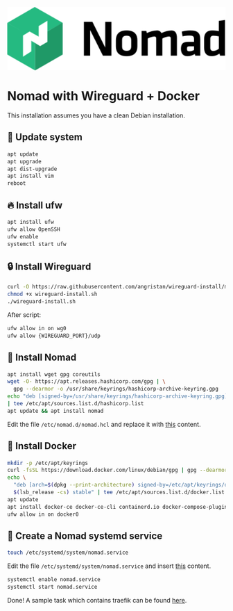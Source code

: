 <p align="center" style="text-align:center;">
  <a href="assets/nomad.svg">
    <img alt="HashiCorp Nomad logo" src="assets/nomad.svg" width="600" />
  </a>
</p>

# Nomad with Wireguard + Docker
This installation assumes you have a clean Debian installation.

## 🔼 Update system
```bash
apt update
apt upgrade
apt dist-upgrade
apt install vim
reboot
```

## 🔥 Install ufw
```bash
apt install ufw
ufw allow OpenSSH
ufw enable
systemctl start ufw
```

## 🔒 Install Wireguard
```bash
curl -O https://raw.githubusercontent.com/angristan/wireguard-install/master/wireguard-install.sh
chmod +x wireguard-install.sh
./wireguard-install.sh
```
After script:
```bash
ufw allow in on wg0
ufw allow {WIREGUARD_PORT}/udp
```

## 🍱 Install Nomad
```bash
apt install wget gpg coreutils
wget -O- https://apt.releases.hashicorp.com/gpg | \
  gpg --dearmor -o /usr/share/keyrings/hashicorp-archive-keyring.gpg
echo "deb [signed-by=/usr/share/keyrings/hashicorp-archive-keyring.gpg] https://apt.releases.hashicorp.com $(lsb_release -cs) main" \
| tee /etc/apt/sources.list.d/hashicorp.list
apt update && apt install nomad
```
Edit the file `/etc/nomad.d/nomad.hcl` and replace it with [this](./nomad.hcl) content.

## 🐳 Install Docker
```bash
mkdir -p /etc/apt/keyrings
curl -fsSL https://download.docker.com/linux/debian/gpg | gpg --dearmor -o /etc/apt/keyrings/docker.gpg
echo \
  "deb [arch=$(dpkg --print-architecture) signed-by=/etc/apt/keyrings/docker.gpg] https://download.docker.com/linux/debian \
  $(lsb_release -cs) stable" | tee /etc/apt/sources.list.d/docker.list > /dev/null
apt update
apt install docker-ce docker-ce-cli containerd.io docker-compose-plugin
ufw allow in on docker0
```

## 🤖 Create a Nomad systemd service
```bash
touch /etc/systemd/system/nomad.service
```
Edit the file `/etc/systemd/system/nomad.service` and insert [this](./nomad.service) content.
```bash
systemctl enable nomad.service
systemctl start nomad.service
```

Done! A sample task which contains traefik can be found [here](./traefik.hcl).
